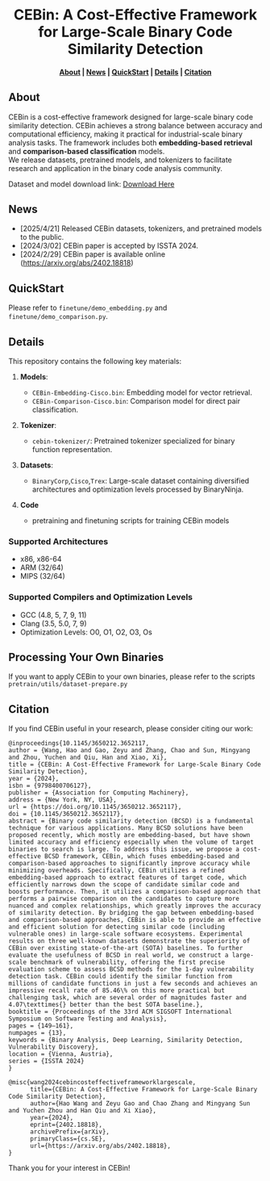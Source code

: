 <h1 align="center">CEBin: A Cost-Effective Framework for Large-Scale Binary Code Similarity Detection</h1>

<h4 align="center">
<p>
<a href=#about>About</a> |
<a href=#news>News</a> |
<a href=#quickstart>QuickStart</a> |
<a href=#details>Details</a> |
<a href=#citation>Citation</a>
</p>
</h4>

## About
CEBin is a cost-effective framework designed for large-scale binary code similarity detection. CEBin achieves a strong balance between accuracy and computational efficiency, making it practical for industrial-scale binary analysis tasks. The framework includes both **embedding-based retrieval** and **comparison-based classification** models.  
We release datasets, pretrained models, and tokenizers to facilitate research and application in the binary code analysis community.

Dataset and model download link: [Download Here](https://cloud.vul337.team:8443/s/SNREWFrYeYnnzd8)

## News

- [2025/4/21] Released CEBin datasets, tokenizers, and pretrained models to the public.
- [2024/3/02] CEBin paper is accepted by ISSTA 2024.
- [2024/2/29] CEBin paper is available online (https://arxiv.org/abs/2402.18818)

## QuickStart
Please refer to `finetune/demo_embedding.py` and `finetune/demo_comparison.py`.

## Details
This repository contains the following key materials:

1. **Models**:
   - `CEBin-Embedding-Cisco.bin`: Embedding model for vector retrieval.
   - `CEBin-Comparison-Cisco.bin`: Comparison model for direct pair classification.

2. **Tokenizer**:
   - `cebin-tokenizer/`: Pretrained tokenizer specialized for binary function representation.

3. **Datasets**:
   - `BinaryCorp`,`Cisco`,`Trex`: Large-scale dataset containing diversified architectures and optimization levels processed by BinaryNinja.

4. **Code**
   - pretraining and finetuning scripts for training CEBin models

### Supported Architectures
- x86, x86-64
- ARM (32/64)
- MIPS (32/64)

### Supported Compilers and Optimization Levels
- GCC (4.8, 5, 7, 9, 11)
- Clang (3.5, 5.0, 7, 9)
- Optimization Levels: O0, O1, O2, O3, Os

## Processing Your Own Binaries
If you want to apply CEBin to your own binaries, please refer to the scripts `pretrain/utils/dataset-prepare.py`

## Citation
If you find CEBin useful in your research, please consider citing our work:

```
@inproceedings{10.1145/3650212.3652117,
author = {Wang, Hao and Gao, Zeyu and Zhang, Chao and Sun, Mingyang and Zhou, Yuchen and Qiu, Han and Xiao, Xi},
title = {CEBin: A Cost-Effective Framework for Large-Scale Binary Code Similarity Detection},
year = {2024},
isbn = {9798400706127},
publisher = {Association for Computing Machinery},
address = {New York, NY, USA},
url = {https://doi.org/10.1145/3650212.3652117},
doi = {10.1145/3650212.3652117},
abstract = {Binary code similarity detection (BCSD) is a fundamental technique for various applications. Many BCSD solutions have been proposed recently, which mostly are embedding-based, but have shown limited accuracy and efficiency especially when the volume of target binaries to search is large. To address this issue, we propose a cost-effective BCSD framework, CEBin, which fuses embedding-based and comparison-based approaches to significantly improve accuracy while minimizing overheads. Specifically, CEBin utilizes a refined embedding-based approach to extract features of target code, which efficiently narrows down the scope of candidate similar code and boosts performance. Then, it utilizes a comparison-based approach that performs a pairwise comparison on the candidates to capture more nuanced and complex relationships, which greatly improves the accuracy of similarity detection. By bridging the gap between embedding-based and comparison-based approaches, CEBin is able to provide an effective and efficient solution for detecting similar code (including vulnerable ones) in large-scale software ecosystems. Experimental results on three well-known datasets demonstrate the superiority of CEBin over existing state-of-the-art (SOTA) baselines. To further evaluate the usefulness of BCSD in real world, we construct a large-scale benchmark of vulnerability, offering the first precise evaluation scheme to assess BCSD methods for the 1-day vulnerability detection task. CEBin could identify the similar function from millions of candidate functions in just a few seconds and achieves an impressive recall rate of 85.46\% on this more practical but challenging task, which are several order of magnitudes faster and 4.07\texttimes{} better than the best SOTA baseline.},
booktitle = {Proceedings of the 33rd ACM SIGSOFT International Symposium on Software Testing and Analysis},
pages = {149–161},
numpages = {13},
keywords = {Binary Analysis, Deep Learning, Similarity Detection, Vulnerability Discovery},
location = {Vienna, Austria},
series = {ISSTA 2024}
}

@misc{wang2024cebincosteffectiveframeworklargescale,
      title={CEBin: A Cost-Effective Framework for Large-Scale Binary Code Similarity Detection}, 
      author={Hao Wang and Zeyu Gao and Chao Zhang and Mingyang Sun and Yuchen Zhou and Han Qiu and Xi Xiao},
      year={2024},
      eprint={2402.18818},
      archivePrefix={arXiv},
      primaryClass={cs.SE},
      url={https://arxiv.org/abs/2402.18818}, 
}
```

Thank you for your interest in CEBin!
